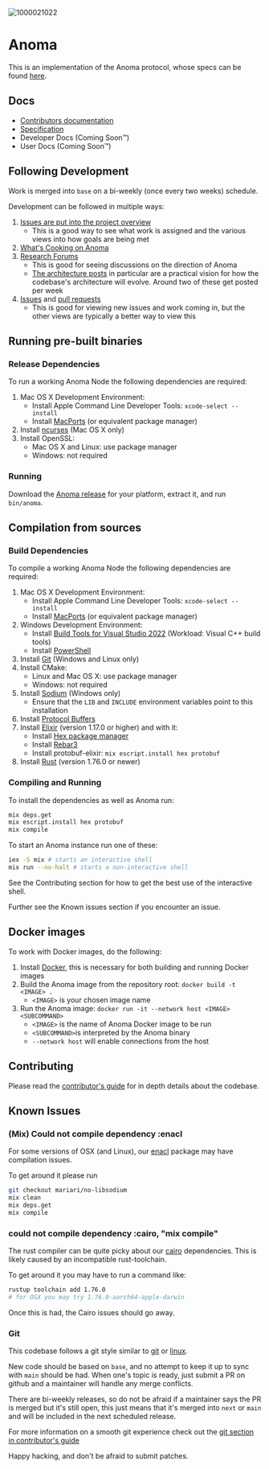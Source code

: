 ![1000021022](https://github.com/user-attachments/assets/d4d039d5-165b-4e3c-9f8a-0c05e33fa795)
# Anoma

This is an implementation of the Anoma protocol, whose specs can be
found [here](https://specs.anoma.net/latest).

## Docs

- [Contributors documentation](https://anoma.github.io/anoma/readme.html)
- [Specification](https://specs.anoma.net/latest/)
- Developer Docs (Coming Soon™)
- User Docs (Coming Soon™)

## Following Development

Work is merged into `base` on a bi-weekly (once every two weeks)
schedule.

Development can be followed in multiple ways:

1. [Issues are put into the project overview](https://github.com/orgs/anoma/projects/19)
   - This is a good way to see what work is assigned and the various
     views into how goals are being met
2. [What's Cooking on Anoma](https://github.com/orgs/anoma/projects/20 "A good view on how topics are progressing throughout a cycle")
3. [Research Forums](https://research.anoma.net/)
   - This is good for seeing discussions on the direction of Anoma
   - [The architecture posts](https://research.anoma.net/tags/c/protocol-design/25/architecture)
     in particular are a practical vision for how the codebase's
     architecture will evolve. Around two of these get posted per week
4. [Issues](https://github.com/anoma/anoma/issues) and [pull requests](https://github.com/anoma/anoma/pulls)
   - This is good for viewing new issues and work coming in, but the
     other views are typically a better way to view this

## Running pre-built binaries
### Release Dependencies
To run a working Anoma Node the following dependencies are required:

1. Mac OS X Development Environment:
    * Install Apple Command Line Developer Tools: `xcode-select --install`
    * Install [MacPorts](https://www.macports.org/install.php) (or equivalent package manager)
2. Install [ncurses](https://ports.macports.org/port/ncurses/) (Mac OS X only)
3. Install OpenSSL:
    * Mac OS X and Linux: use package manager
    * Windows: not required
### Running
Download the [Anoma release](https://github.com/anoma/anoma/releases) for your platform, extract it, and run `bin/anoma`.
## Compilation from sources
### Build Dependencies

To compile a working Anoma Node the following dependencies are required:

1. Mac OS X Development Environment:
    * Install Apple Command Line Developer Tools: `xcode-select --install`
    * Install [MacPorts](https://www.macports.org/install.php) (or equivalent package manager)
2. Windows Development Environment:
    * Install [Build Tools for Visual Studio 2022](https://visualstudio.microsoft.com/downloads/) (Workload: Visual C++ build tools)
    * Install [PowerShell](https://learn.microsoft.com/en-us/powershell/scripting/install/installing-powershell-on-windows?view=powershell-7.4)
3. Install [Git](https://git-scm.com/book/en/v2/Getting-Started-Installing-Git) (Windows and Linux only)
4. Install CMake:
    * Linux and Mac OS X: use package manager
    * Windows: not required
5. Install [Sodium](https://doc.libsodium.org/installation#pre-built-libraries) (Windows only)
    * Ensure that the `LIB` and `INCLUDE` environment variables point to this installation
6. Install [Protocol Buffers](https://grpc.io/docs/protoc-installation/)
7. Install [Elixir](https://elixir-lang.org/install.html) (version 1.17.0 or higher) and with it:
     * Install [Hex package manager](https://hexdocs.pm/mix/1.13/Mix.Tasks.Local.Hex.html)
     * Install [Rebar3](https://hexdocs.pm/mix/1.14/Mix.Tasks.Local.Rebar.html)
     * Install protobuf-elixir: `mix escript.install hex protobuf`
8. Install [Rust](https://www.rust-lang.org/tools/install) (version 1.76.0 or newer)

### Compiling and Running

To install the dependencies as well as Anoma run:

```bash
mix deps.get
mix escript.install hex protobuf
mix compile
```

To start an Anoma instance run one of these:

```bash
iex -S mix # starts an interactive shell
mix run --no-halt # starts a non-interactive shell
```

See the Contributing section for how to get the best use of the
interactive shell.

Further see the Known issues section if you encounter an issue.


## Docker images
To work with Docker images, do the following:
1. Install [Docker](https://docs.docker.com/engine/install/), this is necessary for both building and running Docker images
2. Build the Anoma image from the repository root: `docker build -t <IMAGE> .`
    * `<IMAGE>` is your chosen image name
4. Run the Anoma image: `docker run -it --network host <IMAGE> <SUBCOMMAND>`
    * `<IMAGE>` is the name of Anoma Docker image to be run
    * `<SUBCOMMAND>`is interpreted by the Anoma binary
    * `--network host` will enable connections from the host

## Contributing

Please read the [contributor's guide](./documentation/contributing.livemd) for in
depth details about the codebase.

## Known Issues

### (Mix) Could not compile dependency :enacl

For some versions of OSX (and Linux), our
[enacl](https://github.com/jlouis/enacl) package may have compilation issues.

To get around it please run

```sh
git checkout mariari/no-libsodium
mix clean
mix deps.get
mix compile
```

### could not compile dependency :cairo, "mix compile"

The rust compiler can be quite picky about our
[cairo](https://github.com/anoma/aarm-cairo) dependencies. This is
likely caused by an incompatible rust-toolchain.

To get around it you may have to run a command like:

```sh
rustup toolchain add 1.76.0
# for OSX you may try 1.76.0-aarch64-apple-darwin
```

Once this is had, the Cairo issues should go away.

### Git

This codebase follows a git style similar to
[git](https://git-scm.com/) or
[linux](https://git.kernel.org/pub/scm/linux/kernel/git/torvalds/linux.git).

New code should be based on `base`, and no attempt to keep it up to
sync with `main` should be had. When one's topic is ready, just submit
a PR on github and a maintainer will handle any merge conflicts.

There are bi-weekly releases, so do not be afraid if a maintainer says
the PR is merged but it's still open, this just means that it's merged
into `next` or `main` and will be included in the next scheduled
release.

For more information on a smooth git experience check out the [git
section in contributor's guide](./documentation/contributing/git.livemd)

Happy hacking, and don't be afraid to submit patches.
